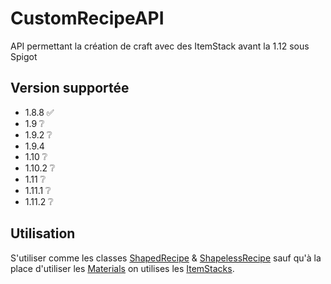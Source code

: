 # CustomRecipeAPI
API permettant la création de craft avec des ItemStack avant la 1.12 sous Spigot
## Version supportée
- 1.8.8 ✅
- 1.9 ❔
- 1.9.2 ❔
- 1.9.4
- 1.10 ❔
- 1.10.2 ❔
- 1.11 ❔
- 1.11.1 ❔
- 1.11.2 ❔
## Utilisation
S'utiliser comme les classes [ShapedRecipe](https://helpch.at/docs/1.8/org/bukkit/inventory/class-use/ShapedRecipe.html) & [ShapelessRecipe](https://helpch.at/docs/1.8/org/bukkit/inventory/class-use/ShapelessRecipe.html) sauf qu'à la place d'utiliser les [Materials](https://helpch.at/docs/1.8.8/org/bukkit/class-use/Material)  on utilises les [ItemStacks](https://helpch.at/docs/1.8.8/org/bukkit/inventory/class-use/ItemStack).


